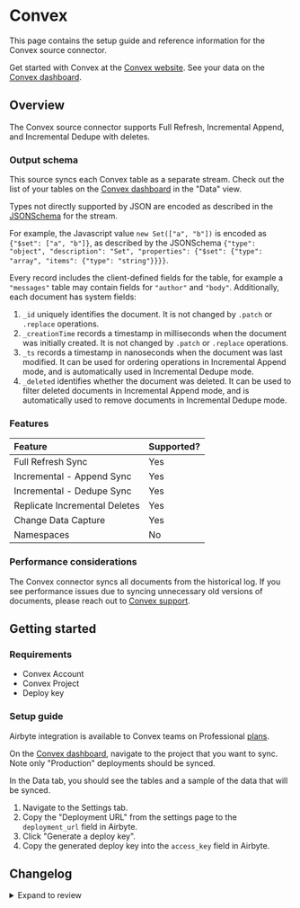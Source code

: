 # Convex

This page contains the setup guide and reference information for the Convex source connector.

Get started with Convex at the [Convex website](https://convex.dev).
See your data on the [Convex dashboard](https://dashboard.convex.dev/).

## Overview

The Convex source connector supports Full Refresh, Incremental Append, and Incremental Dedupe with deletes.

### Output schema

This source syncs each Convex table as a separate stream.
Check out the list of your tables on the [Convex dashboard](https://dashboard.convex.dev/) in the "Data" view.

Types not directly supported by JSON are encoded as described in the
[JSONSchema](https://json-schema.org/understanding-json-schema/reference/index.html)
for the stream.

For example, the Javascript value `new Set(["a", "b"])` is encoded as `{"$set": ["a", "b"]}`, as described by the JSONSchema
`{"type": "object", "description": "Set", "properties": {"$set": {"type": "array", "items": {"type": "string"}}}}`.

Every record includes the client-defined fields for the table, for example a `"messages"` table may contain fields for `"author"` and `"body"`.
Additionally, each document has system fields:

1. `_id` uniquely identifies the document. It is not changed by `.patch` or `.replace` operations.
2. `_creationTime` records a timestamp in milliseconds when the document was initially created. It is not changed by `.patch` or `.replace` operations.
3. `_ts` records a timestamp in nanoseconds when the document was last modified. It can be used for ordering operations in Incremental Append mode, and is automatically used in Incremental Dedupe mode.
4. `_deleted` identifies whether the document was deleted. It can be used to filter deleted documents in Incremental Append mode, and is automatically used to remove documents in Incremental Dedupe mode.

### Features

| Feature                       | Supported? |
| :---------------------------- | :--------- |
| Full Refresh Sync             | Yes        |
| Incremental - Append Sync     | Yes        |
| Incremental - Dedupe Sync     | Yes        |
| Replicate Incremental Deletes | Yes        |
| Change Data Capture           | Yes        |
| Namespaces                    | No         |

### Performance considerations

The Convex connector syncs all documents from the historical log.
If you see performance issues due to syncing unnecessary old versions of documents,
please reach out to [Convex support](mailto:support@convex.dev).

## Getting started

### Requirements

- Convex Account
- Convex Project
- Deploy key

### Setup guide

Airbyte integration is available to Convex teams on Professional [plans](https://www.convex.dev/plans).

On the [Convex dashboard](https://dashboard.convex.dev/), navigate to the project that you want to sync.
Note only "Production" deployments should be synced.

In the Data tab, you should see the tables and a sample of the data that will be synced.

1. Navigate to the Settings tab.
2. Copy the "Deployment URL" from the settings page to the `deployment_url` field in Airbyte.
3. Click "Generate a deploy key".
4. Copy the generated deploy key into the `access_key` field in Airbyte.

## Changelog

<details>
  <summary>Expand to review</summary>

| Version | Date       | Pull Request                                             | Subject                                                          |
| :------ | :--------- | :------------------------------------------------------- | :--------------------------------------------------------------- |
| 0.4.14 | 2024-08-24 | [44655](https://github.com/airbytehq/airbyte/pull/44655) | Update dependencies |
| 0.4.13 | 2024-08-17 | [44353](https://github.com/airbytehq/airbyte/pull/44353) | Update dependencies |
| 0.4.12 | 2024-08-10 | [43567](https://github.com/airbytehq/airbyte/pull/43567) | Update dependencies |
| 0.4.11 | 2024-08-03 | [43166](https://github.com/airbytehq/airbyte/pull/43166) | Update dependencies |
| 0.4.10 | 2024-07-27 | [42751](https://github.com/airbytehq/airbyte/pull/42751) | Update dependencies |
| 0.4.9 | 2024-07-20 | [42224](https://github.com/airbytehq/airbyte/pull/42224) | Update dependencies |
| 0.4.8 | 2024-07-13 | [41868](https://github.com/airbytehq/airbyte/pull/41868) | Update dependencies |
| 0.4.7 | 2024-07-10 | [41584](https://github.com/airbytehq/airbyte/pull/41584) | Update dependencies |
| 0.4.6 | 2024-07-09 | [41261](https://github.com/airbytehq/airbyte/pull/41261) | Update dependencies |
| 0.4.5 | 2024-07-06 | [40799](https://github.com/airbytehq/airbyte/pull/40799) | Update dependencies |
| 0.4.4 | 2024-06-25 | [40305](https://github.com/airbytehq/airbyte/pull/40305) | Update dependencies |
| 0.4.3 | 2024-06-22 | [40038](https://github.com/airbytehq/airbyte/pull/40038) | Update dependencies |
| 0.4.2 | 2024-06-06 | [39210](https://github.com/airbytehq/airbyte/pull/39210) | [autopull] Upgrade base image to v1.2.2 |
| 0.4.1 | 2024-05-21 | [38485](https://github.com/airbytehq/airbyte/pull/38485) | [autopull] base image + poetry + up_to_date |
| 0.4.0 | 2023-12-13 | [33431](https://github.com/airbytehq/airbyte/pull/33431) | 🐛 Convex source fix bug where full_refresh stops after one page |
| 0.3.0 | 2023-09-28 | [30853](https://github.com/airbytehq/airbyte/pull/30853) | 🐛 Convex source switch to clean JSON format |
| 0.2.0 | 2023-06-21 | [27226](https://github.com/airbytehq/airbyte/pull/27226) | 🐛 Convex source fix skipped records |
| 0.1.1 | 2023-03-06 | [23797](https://github.com/airbytehq/airbyte/pull/23797) | 🐛 Convex source connector error messages |
| 0.1.0 | 2022-10-24 | [18403](https://github.com/airbytehq/airbyte/pull/18403) | 🎉 New Source: Convex |

</details>
